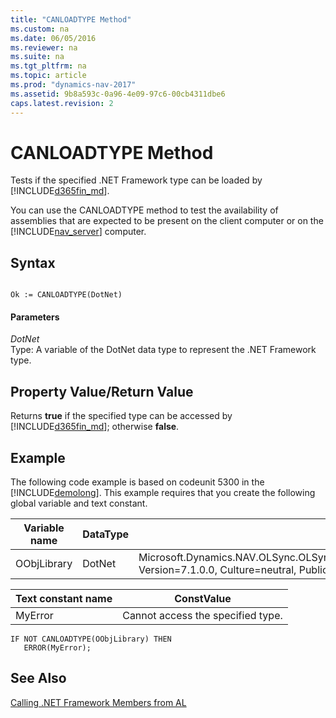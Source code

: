 ```yaml
---
title: "CANLOADTYPE Method"
ms.custom: na
ms.date: 06/05/2016
ms.reviewer: na
ms.suite: na
ms.tgt_pltfrm: na
ms.topic: article
ms.prod: "dynamics-nav-2017"
ms.assetid: 9b8a593c-0a96-4e09-97c6-00cb4311dbe6
caps.latest.revision: 2
---
```

# CANLOADTYPE Method
Tests if the specified .NET Framework type can be loaded by [!INCLUDE[d365fin_md](../includes/d365fin_md.md)].  

 You can use the CANLOADTYPE method to test the availability of assemblies that are expected to be present on the client computer or on the [!INCLUDE[nav_server](../includes/nav_server_md.md)] computer.  

## Syntax  

```  

Ok := CANLOADTYPE(DotNet)  
```  

#### Parameters  
 *DotNet*  
 Type: A variable of the DotNet data type to represent the .NET Framework type.  

## Property Value/Return Value  
 Returns **true** if the specified type can be accessed by [!INCLUDE[d365fin_md](../includes/d365fin_md.md)]; otherwise **false**.  

## Example  
 The following code example is based on codeunit 5300 in the [!INCLUDE[demolong](includes/demolong_md.md)]. This example requires that you create the following global variable and text constant.  

|Variable name|DataType|Subtype|  
|-------------------|--------------|-------------|  
|OObjLibrary|DotNet|Microsoft.Dynamics.NAV.OLSync.OLSyncSupplier.OutlookObjectLibrary.'Microsoft.Dynamics.NAV.OLSync.OLSyncSupplier, Version=7.1.0.0, Culture=neutral, PublicKeyToken=31bf3856ad364e35'|  

|Text constant name|ConstValue|  
|------------------------|----------------|  
|MyError|Cannot access the specified type.|  

```  
IF NOT CANLOADTYPE(OObjLibrary) THEN  
   ERROR(MyError);  
```  

## See Also  
 [Calling .NET Framework Members from AL](Calling-.NET-Framework-Members-from-C-AL.md)

